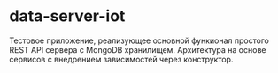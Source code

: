 # data-server-iot

Тестовое приложение, реализующее основной функионал простого REST API сервера с MongoDB хранилищем. Архитектура на основе сервисов с внедрением зависимостей через конструктор.  
